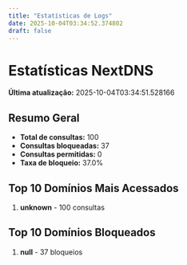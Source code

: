 ```yaml
---
title: "Estatísticas de Logs"
date: 2025-10-04T03:34:52.374802
draft: false
---
```

# Estatísticas NextDNS
**Última atualização:** 2025-10-04T03:34:51.528166
## Resumo Geral
- **Total de consultas:** 100
- **Consultas bloqueadas:** 37
- **Consultas permitidas:** 0
- **Taxa de bloqueio:** 37.0%
## Top 10 Domínios Mais Acessados
1. **unknown** - 100 consultas

## Top 10 Domínios Bloqueados

1. **null** - 37 bloqueios
